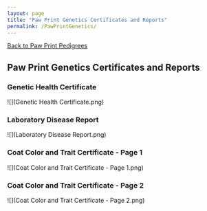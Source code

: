 ```yaml
---
layout: page
title: "Paw Print Genetics Certificates and Reports"
permalink: /PawPrintGenetics/
---
```


<a href="https://www.pawprintgenetics.com/pedigrees/dogs/details/19881/">Back to Paw Print Pedigrees</a>

## Paw Print Genetics Certificates and Reports

### Genetic Health Certificate
![](Genetic Health Certificate.png)

### Laboratory Disease Report
![](Laboratory Disease Report.png)

### Coat Color and Trait Certificate - Page 1
![](Coat Color and Trait Certificate - Page 1.png)

### Coat Color and Trait Certificate - Page 2
![](Coat Color and Trait Certificate - Page 2.png)
